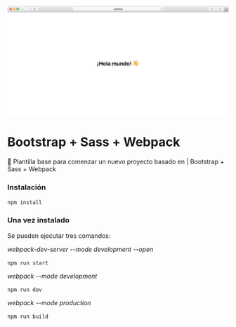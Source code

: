 ![Captura de pantalla Bootstrap + Sass + Webpack](/src/img/screenshot.png?raw=true "Captura de pantalla Bootstrap + Sass + Webpack")

# Bootstrap + Sass + Webpack
🚀 Plantilla base para comenzar un nuevo proyecto basado en | Bootstrap + Sass + Webpack

### Instalación
```
npm install
```
### Una vez instalado
Se pueden ejecutar tres comandos:

*webpack-dev-server --mode development --open*
```
npm run start
```
*webpack --mode development*
```
npm run dev
```
*webpack --mode production*
```
npm run build
```
